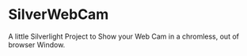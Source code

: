 SilverWebCam
============

A little Silverlight Project to Show your Web Cam in a chromless, out of browser Window.
